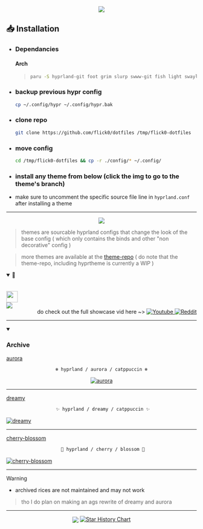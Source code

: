 <div align=center>
    <img src="./assets/title.svg">
</div>

## 📥 Installation

- ### Dependancies
    #### Arch
    > ```sh
    > paru -S hyprland-git foot grim slurp swww-git fish light swaylock-effects-git swayidle theme.sh sddm xdg-desktop-portal-hyprland
    > ```


- ### backup previous hypr config
    ```sh
    cp ~/.config/hypr ~/.config/hypr.bak
    ```

- ### clone repo
    ```sh
    git clone https://github.com/flick0/dotfiles /tmp/flick0-dotfiles
    ```

- ### move config
    ```sh
    cd /tmp/flick0-dotfiles && cp -r ./config/* ~/.config/
    ```
- ### install any theme from below (click the img to go to the theme's branch)

- make sure to uncomment the specific source file line in `hyprland.conf` after installing a theme

<hr>

<div align=center>
    <img align="center" src="./assets/themes.svg">
</div>

> themes are sourcable hyprland configs that change the look of the base config ( which only contains the binds and other "non decorative" config ) 

> more themes are available at the [theme-repo](https://github.com/hyprland-community/theme-repo) ( do note that the theme-repo, including hyprtheme is currently a WIP )

<div>
<details open>
    <summary>🎨</summary>
    <br>
    <br>
    <a href="https://github.com/flick0/dotfiles/tree/hyprland-yorha" align="center">
        <img src="https://raw.githubusercontent.com/flick0/dotfiles/hyprland-yorha/assets/title.svg" height="30px"><br>
        <img src="https://github.com/flick0/dotfiles/assets/77581181/4b94622c-69f4-4f2d-82c4-7032d6e66ca4">
    </a>
    <div align="right">
        do check out the full showcase vid here ~>
        <a href="https://www.youtube.com/watch?v=YRDbhWHF8bY">
            <img alt="Youtube" src="https://img.shields.io/badge/YouTube-%23c2bda6.svg?style=for-the-badge&logo=YouTube&logoColor=48463d">
        </a>
        <a href="https://www.reddit.com/r/unixporn/comments/18zwfhj/hyprland_yorha/">
            <img alt="Reddit" src="https://img.shields.io/badge/Reddit-%23c2bda6.svg?style=for-the-badge&logo=Reddit&logoColor=48463d">
        </a>
</div>
</details>
</div>

<!--###################################################################################################################-->
<hr>
<details open>
    <summary><h3>Archive</h3></summary>

[aurora](https://github.com/flick0/dotfiles/tree/aurora)
<div align="center">
 
 ```ocaml
 ❄️ hyprland / aurora / catppuccin ❄️
```

[![aurora](https://github.com/flick0/dotfiles/blob/aurora/assets/pipes.png?raw=true)](https://github.com/flick0/dotfiles/tree/aurora)

<hr>
 
</div>

[dreamy](https://github.com/flick0/dotfiles/tree/dreamy)
<div align="center">
 
```ocaml
 ✨ hyprland / dreamy / catppuccin ✨
```
 
</div>

[![dreamy](https://raw.githubusercontent.com/flick0/dotfiles/dreamy/assets/cava.png)](https://github.com/flick0/dotfiles/tree/dreamy)

<hr>

[cherry-blossom](https://github.com/flick0/dotfiles/tree/cherry-blossom)
<div align="center">
 
```ocaml
 🌸 hyprland / cherry / blossom 🌸
```
 
</div>

[![cherry-blossom](https://raw.githubusercontent.com/flick0/dotfiles/cherry-blossom/assets/workflow.png)](https://github.com/flick0/dotfiles/tree/cherry-blossom)
</details>

<hr>

> [!WARNING]
> - archived rices are not maintained and may not work

> tho I do plan on making an ags rewrite of dreamy and aurora

<hr>
<!--###################################################################################################################-->


<div align=center>
    <img align="center" src="./assets/stars.svg">

<a href="https://star-history.com/#flick0/dotfiles&Date">
  <picture>
    <source media="(prefers-color-scheme: dark)" srcset="https://api.star-history.com/svg?repos=flick0/dotfiles&type=Date&theme=dark" />
    <source media="(prefers-color-scheme: light)" srcset="https://api.star-history.com/svg?repos=flick0/dotfiles&type=Date" />
    <img alt="Star History Chart" src="https://api.star-history.com/svg?repos=flickowoa/dotfiles&type=Date" />
  </picture>
</a>

    
</div>

                    



